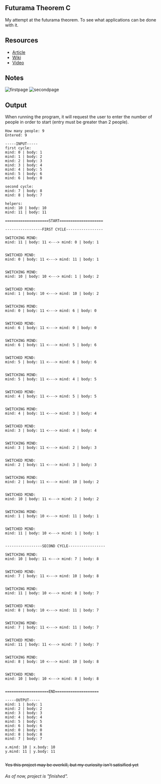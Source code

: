 ## Futurama Theorem C

My attempt at the futurama theorem. To see what applications can be done with it.

## Resources
* [Article](https://medium.com/@mikaeldavidsson/the-futurama-theorem-103980db677b)
* [Wiki](https://theinfosphere.org/Futurama_theorem)
* [Video](https://www.youtube.com/watch?v=ILmrtHlP9xY)

## Notes
![firstpage](./first_page.jpg)
![secondpage](./second_page.jpg)

## Output
When running the program, it will request the user to enter the number of people in order to start (entry must be greater than 2 people). 

```
How many people: 9
Entered: 9

-----INPUT-----
first cycle:
mind: 0 | body: 1
mind: 1 | body: 2
mind: 2 | body: 3
mind: 3 | body: 4
mind: 4 | body: 5
mind: 5 | body: 6
mind: 6 | body: 0

second cycle:
mind: 7 | body: 8
mind: 8 | body: 7

helpers:
mind: 10 | body: 10 
mind: 11 | body: 11

====================START====================

-----------------FIRST CYCLE-----------------

SWITCHING MIND:
mind: 11 | body: 11 <---> mind: 0 | body: 1


SWITCHED MIND:
mind: 0 | body: 11 <---> mind: 11 | body: 1


SWITCHING MIND:
mind: 10 | body: 10 <---> mind: 1 | body: 2


SWITCHED MIND:
mind: 1 | body: 10 <---> mind: 10 | body: 2


SWITCHING MIND:
mind: 0 | body: 11 <---> mind: 6 | body: 0


SWITCHED MIND:
mind: 6 | body: 11 <---> mind: 0 | body: 0


SWITCHING MIND:
mind: 6 | body: 11 <---> mind: 5 | body: 6


SWITCHED MIND:
mind: 5 | body: 11 <---> mind: 6 | body: 6


SWITCHING MIND:
mind: 5 | body: 11 <---> mind: 4 | body: 5


SWITCHED MIND:
mind: 4 | body: 11 <---> mind: 5 | body: 5


SWITCHING MIND:
mind: 4 | body: 11 <---> mind: 3 | body: 4


SWITCHED MIND:
mind: 3 | body: 11 <---> mind: 4 | body: 4


SWITCHING MIND:
mind: 3 | body: 11 <---> mind: 2 | body: 3


SWITCHED MIND:
mind: 2 | body: 11 <---> mind: 3 | body: 3


SWITCHING MIND:
mind: 2 | body: 11 <---> mind: 10 | body: 2


SWITCHED MIND:
mind: 10 | body: 11 <---> mind: 2 | body: 2


SWITCHING MIND:
mind: 1 | body: 10 <---> mind: 11 | body: 1


SWITCHED MIND:
mind: 11 | body: 10 <---> mind: 1 | body: 1


-----------------SECOND CYCLE-----------------

SWITCHING MIND:
mind: 10 | body: 11 <---> mind: 7 | body: 8


SWITCHED MIND:
mind: 7 | body: 11 <---> mind: 10 | body: 8


SWITCHING MIND:
mind: 11 | body: 10 <---> mind: 8 | body: 7


SWITCHED MIND:
mind: 8 | body: 10 <---> mind: 11 | body: 7


SWITCHING MIND:
mind: 7 | body: 11 <---> mind: 11 | body: 7


SWITCHED MIND:
mind: 11 | body: 11 <---> mind: 7 | body: 7


SWITCHING MIND:
mind: 8 | body: 10 <---> mind: 10 | body: 8


SWITCHED MIND:
mind: 10 | body: 10 <---> mind: 8 | body: 8


====================END====================

-----OUTPUT-----
mind: 1 | body: 1
mind: 2 | body: 2
mind: 3 | body: 3
mind: 4 | body: 4
mind: 5 | body: 5
mind: 6 | body: 6
mind: 0 | body: 0
mind: 8 | body: 8
mind: 7 | body: 7

x.mind: 10 | x.body: 10
y.mind: 11 | y.body: 11


```

~~Yes this project may be overkill, but my curiosity isn't satisified yet~~
###### As of now, project is "finished". 
